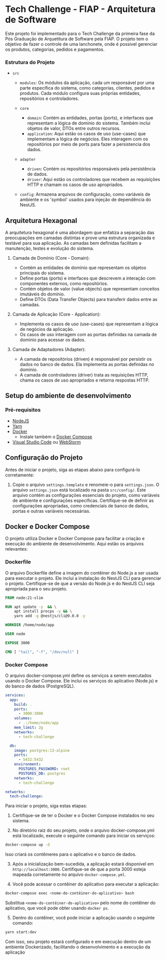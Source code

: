 # Tech Challenge - FIAP - Arquitetura de Software

Este projeto foi implementado para o Tech Challenge da primeira fase da Pós Graduação de Arquetitura de Software pela FIAP. O projeto tem o objetivo de fazer o controle de uma lanchonete, onde é possivel gerenciar os produtos, categorias, pedidos e pagamentos.

### Estrutura do Projeto

- `src`

  - `modules`: Os módulos da aplicação, cada um responsável por uma parte específica do sistema, como categorias, clientes, pedidos e produtos. Cada módulo configura suas próprias entidades, repositórios e controladores.

  - `core`

    - `domain`: Contém as entidades, portas (ports), e interfaces que representam a lógica de domínio do sistema. Também inclui objetos de valor, DTOs entre outros recursos.
    - `application`: Aqui estão os casos de uso (use-cases) que implementam a lógica de negócios. Eles interagem com os repositórios por meio de ports para fazer a persistencia dos dados.

  - `adapter`

    - `driven`: Contém os repositórios responsáveis pela persistência de dados.
    - `driver`: Aqui estão os controladores que recebem as requisições HTTP e chamam os casos de uso apropriados.

  - `config`: Armazena arquivos de configuração, como variáveis de ambiente e os 'symbol' usados para injeção de dependência do NestJS.

## Arquitetura Hexagonal

A arquitetura hexagonal é uma abordagem que enfatiza a separação das preocupações em camadas distintas e prove uma estrutura organizada e testável para sua aplicação. As camadas bem definidas facilitam a manutenção, testes e evolução do sistema.

1. Camada de Domínio (Core - Domain):

   - Contém as entidades de domínio que representam os objetos principais do sistema.
   - Define portas (ports) e interfaces que descrevem a interação com componentes externos, como repositórios.
   - Contém objetos de valor (value objects) que representam conceitos imutáveis do domínio.
   - Define DTOs (Data Transfer Objects) para transferir dados entre as camadas.

2. Camada de Aplicação (Core - Application):

   - Implementa os casos de uso (use-cases) que representam a lógica de negócios da aplicação.
   - Os casos de uso interagem com as portas definidas na camada de domínio para acessar os dados.

3. Camada de Adaptadores (Adapter):

   - A camada de repositórios (driven) é responsável por persistir os dados no banco de dados. Ela implementa as portas definidas no domínio.
   - A camada de controladores (driver) trata as requisições HTTP, chama os casos de uso apropriados e retorna respostas HTTP.

## Setup do ambiente de desenvolvimento

### Pré-requisitos

- [NodeJS](https://nodejs.org/)
- [Yarn](https://yarnpkg.com/)
- [Docker](https://www.docker.com/)
  - Instale também o [Docker Compose](https://docs.docker.com/compose/)
- [Visual Studio Code](https://code.visualstudio.com/) ou [WebStorm](https://www.jetbrains.com/webstorm/)

## Configuração do Projeto

Antes de iniciar o projeto, siga as etapas abaixo para configurá-lo corretamente:

1. Copie o arquivo `settings.template` e renomeie-o para `settings.json`. O arquivo `settings.json` está localizado na pasta `src/config/`. Este arquivo contém as configurações essenciais do projeto, como variáveis de ambiente e configurações específicas. Certifique-se de definir as configurações apropriadas, como credenciais de banco de dados, portas e outras variáveis necessárias.

## Docker e Docker Compose

O projeto utiliza Docker e Docker Compose para facilitar a criação e execução do ambiente de desenvolvimento. Aqui estão os arquivos relevantes:

### Dockerfile

O arquivo Dockerfile define a imagem do contêiner do Node.js a ser usada para executar o projeto. Ele inclui a instalação do NestJS CLI para gerenciar o projeto. Certifique-se de que a versão do Node.js e do NestJS CLI seja apropriada para o seu projeto.

```dockerfile
FROM node:21-slim

RUN apt update -y  && \
    apt install procps -y && \
    yarn add -g @nestjs/cli@9.0.0 -y

WORKDIR /home/node/app

USER node

EXPOSE 3000

CMD [ "tail", "-f", "/dev/null" ]
```

### Docker Compose

O arquivo docker-compose.yml define os serviços a serem executados usando o Docker Compose. Ele inclui os serviços do aplicativo (Node.js) e do banco de dados (PostgreSQL).

```yaml
services:
  app:
    build: .
    ports:
      - 3000:3000
    volumes:
      - .:/home/node/app
    mem_limit: 2g
    networks:
      - tech-challenge

  db:
    image: postgres:13-alpine
    ports:
      - 5432:5432
    environment:
      POSTGRES_PASSWORD: root
      POSTGRES_DB: postgres
    networks:
      - tech-challenge

networks:
  tech-challenge:
```

Para iniciar o projeto, siga estas etapas:

1. Certifique-se de ter o Docker e o Docker Compose instalados no seu sistema.

2. No diretório raiz do seu projeto, onde o arquivo docker-compose.yml está localizado, execute o seguinte comando para iniciar os serviços:

```bash
docker-compose up -d
```

Isso criará os contêineres para o aplicativo e o banco de dados.

3. Após a inicialização bem-sucedida, a aplicação estará disponível em `http://localhost:3000`. Certifique-se de que a porta 3000 esteja mapeada corretamente no arquivo `docker-compose.yml`.

4. Você pode acessar o contêiner do aplicativo para executar a aplicação:

```bash
docker-compose exec <nome-do-contêiner-do-aplicativo> bash
```

Substitua `<nome-do-contêiner-do-aplicativo>` pelo nome do contêiner do aplicativo, que você pode obter usando `docker ps`.

5. Dentro do contêiner, você pode iniciar a aplicação usando o seguinte comando:

```bash
yarn start:dev
```

Com isso, seu projeto estará configurado e em execução dentro de um ambiente Dockerizado, facilitando o desenvolvimento e a execução da aplicação
